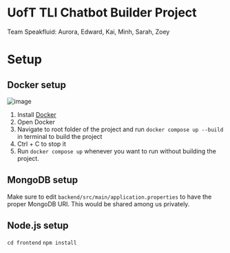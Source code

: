 # UofT TLI Chatbot Builder Project
Team Speakfluid: Aurora, Edward, Kai, Minh, Sarah, Zoey 

# Setup
## Docker setup

![image](https://user-images.githubusercontent.com/17802344/194219645-6b9512c3-ebb6-4e05-9829-f4bfcfebbe1d.png)

1. Install [Docker](https://www.docker.com/)
2. Open Docker
3. Navigate to root folder of the project and run `docker compose up --build` in terminal to build the project
4. Ctrl + C to stop it
5. Run `docker compose up` whenever you want to run without building the project.

## MongoDB setup

Make sure to edit `backend/src/main/application.properties` to have the proper MongoDB URI. This would be shared among us privately.

## Node.js setup

`cd frontend`
`npm install`

